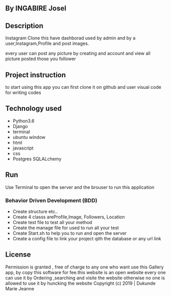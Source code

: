 
## By INGABIRE Josel
## Description
Instagram Clone this have dashborad used by admin and by a user,Instagram,Profile and post images.

every user can post any picture by creating and account and view all picture posted those you follower 

## Project instruction 
to start using this app you can first clone it on github
and user visual code for writing codes
## Technology used
* Python3.6
* Django
* terminal 
* ubuntu window
* html
* javascript
* css
* Postgres SQLALchemy
## Run
Use Terminal to open the server and the brouser to run this application

### Behavior Driven Development (BDD)
* Create structure  etc..
* Create 4 classs areProfile,Image, Followers, Location
* Create test file to test all your method 
* Create the manage file for used to run all your test
* Create Start.sh to help you to run and open the server
* Create a config file to link your project qith the database or any url link

## License
Permission is granted , free of charge to any one who want use this Gallery app, by  copy this software for fee.this website is an open website every one can use it by Ordering ,searching and visite the website 
 otherwise no one is allowed to use it by huncking the website 
Copyright (c) 2019 | Dukunde Marie Jeanne
